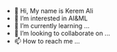 - 👋 Hi, My name is Kerem Ali
- 👀 I’m interested in AI&ML
- 🌱 I’m currently learning ...
- 💞️ I’m looking to collaborate on ...
- 📫 How to reach me ...

<!---
Kerem-Ali/Kerem-Ali is a ✨ special ✨ repository because its `README.md` (this file) appears on your GitHub profile.
You can click the Preview link to take a look at your changes.
--->
